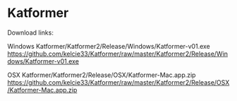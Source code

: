 # Katformer

Download links:

Windows
Katformer/Katformer2/Release/Windows/Katformer-v01.exe
<https://github.com/kelcie33/Katformer/raw/master/Katformer2/Release/Windows/Katformer-v01.exe>

OSX
Katformer/Katformer2/Release/OSX/Katformer-Mac.app.zip
<https://github.com/kelcie33/Katformer/raw/master/Katformer2/Release/OSX/Katformer-Mac.app.zip>


